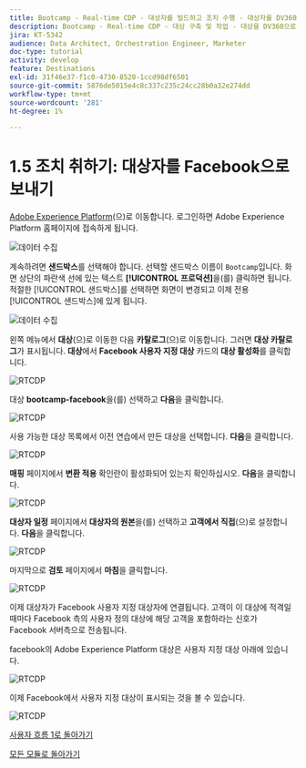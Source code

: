 ```yaml
---
title: Bootcamp - Real-time CDP - 대상자를 빌드하고 조치 수행 - 대상자를 DV360으로 보내기
description: Bootcamp - Real-time CDP - 대상 구축 및 작업 - 대상을 DV360으로 전송
jira: KT-5342
audience: Data Architect, Orchestration Engineer, Marketer
doc-type: tutorial
activity: develop
feature: Destinations
exl-id: 31f46e37-f1c0-4730-8520-1ccd98df6501
source-git-commit: 5876de5015e4c8c337c235c24cc28b0a32e274dd
workflow-type: tm+mt
source-wordcount: '281'
ht-degree: 1%

---
```


# 1.5 조치 취하기: 대상자를 Facebook으로 보내기

[Adobe Experience Platform](https://experience.adobe.com/platform)(으)로 이동합니다. 로그인하면 Adobe Experience Platform 홈페이지에 접속하게 됩니다.

![데이터 수집](./images/home.png)

계속하려면 **샌드박스**&#x200B;를 선택해야 합니다. 선택할 샌드박스 이름이 ``Bootcamp``입니다. 화면 상단의 파란색 선에 있는 텍스트 **[!UICONTROL 프로덕션]**&#x200B;을(를) 클릭하면 됩니다. 적절한 [!UICONTROL 샌드박스]를 선택하면 화면이 변경되고 이제 전용 [!UICONTROL 샌드박스]에 있게 됩니다.

![데이터 수집](./images/sb1.png)

왼쪽 메뉴에서 **대상**(으)로 이동한 다음 **카탈로그**(으)로 이동합니다. 그러면 **대상 카탈로그**&#x200B;가 표시됩니다. **대상**&#x200B;에서 **Facebook 사용자 지정 대상** 카드의 **대상 활성화**&#x200B;를 클릭합니다.

![RTCDP](./images/rtcdpgoogleseg.png)

대상 **bootcamp-facebook**&#x200B;을(를) 선택하고 **다음**&#x200B;을 클릭합니다.

![RTCDP](./images/rtcdpcreatedest2.png)

사용 가능한 대상 목록에서 이전 연습에서 만든 대상을 선택합니다. **다음**&#x200B;을 클릭합니다.

![RTCDP](./images/rtcdpcreatedest3.png)

**매핑** 페이지에서 **변환 적용** 확인란이 활성화되어 있는지 확인하십시오. **다음**&#x200B;을 클릭합니다.

![RTCDP](./images/rtcdpcreatedest4a.png)

**대상자 일정** 페이지에서 **대상자의 원본**&#x200B;을(를) 선택하고 **고객에서 직접**(으)로 설정합니다. **다음**&#x200B;을 클릭합니다.

![RTCDP](./images/rtcdpcreatedest4.png)

마지막으로 **검토** 페이지에서 **마침**&#x200B;을 클릭합니다.

![RTCDP](./images/rtcdpcreatedest5.png)

이제 대상자가 Facebook 사용자 지정 대상자에 연결됩니다. 고객이 이 대상에 적격일 때마다 Facebook 측의 사용자 정의 대상에 해당 고객을 포함하라는 신호가 Facebook 서버측으로 전송됩니다.

facebook의 Adobe Experience Platform 대상은 사용자 지정 대상 아래에 있습니다.

![RTCDP](./images/rtcdpcreatedest5b.png)

이제 Facebook에서 사용자 지정 대상이 표시되는 것을 볼 수 있습니다.

![RTCDP](./images/rtcdpcreatedest5a.png)

[사용자 흐름 1로 돌아가기](./uc1.md)

[모든 모듈로 돌아가기](../../overview.md)
